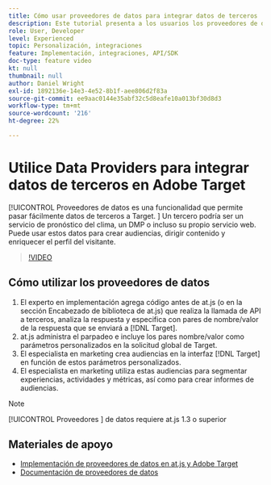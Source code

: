 ```yaml
---
title: Cómo usar proveedores de datos para integrar datos de terceros
description: Este tutorial presenta a los usuarios los proveedores de datos. Aprenda a utilizar la capacidad de proveedores de datos para pasar fácilmente datos de terceros a Adobe Target.
role: User, Developer
level: Experienced
topic: Personalización, integraciones
feature: Implementación, integraciones, API/SDK
doc-type: feature video
kt: null
thumbnail: null
author: Daniel Wright
exl-id: 1892136e-14e3-4e52-8b1f-aee806d2f83a
source-git-commit: ee9aac0144e35abf32c5d8eafe10a013bf30d8d3
workflow-type: tm+mt
source-wordcount: '216'
ht-degree: 22%

---
```


# Utilice Data Providers para integrar datos de terceros en Adobe Target

[!UICONTROL Proveedores de datos es una funcionalidad que permite pasar fácilmente datos de terceros a Target.  ]  Un tercero podría ser un servicio de pronóstico del clima, un DMP o incluso su propio servicio web. Puede usar estos datos para crear audiencias, dirigir contenido y enriquecer el perfil del visitante.

>[!VIDEO](https://video.tv.adobe.com/v/22349/?quality=12)

## Cómo utilizar los proveedores de datos

1. El experto en implementación agrega código antes de at.js (o en la sección Encabezado de biblioteca de at.js) que realiza la llamada de API a terceros, analiza la respuesta y especifica con pares de nombre/valor de la respuesta que se enviará a [!DNL Target].
1. at.js administra el parpadeo e incluye los pares nombre/valor como parámetros personalizados en la solicitud global de Target.
1. El especialista en marketing crea audiencias en la interfaz [!DNL Target] en función de estos parámetros personalizados.
1. El especialista en marketing utiliza estas audiencias para segmentar experiencias, actividades y métricas, así como para crear informes de audiencias.

>[!NOTE]
>
>[!UICONTROL Proveedores ] de datos requiere at.js 1.3 o superior

## Materiales de apoyo

* [Implementación de proveedores de datos en at.js y Adobe Target](implement-data-providers-to-integrate-third-party-data.md)
* [Documentación de proveedores de datos](https://docs.adobe.com/content/help/en/target/using/implement-target/client-side/functions-overview/targetgobalsettings.html#data-providers)
